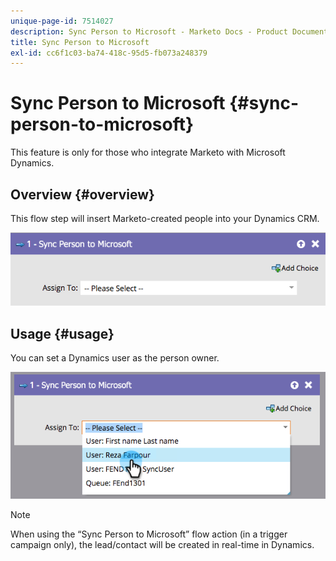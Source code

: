 ```yaml
---
unique-page-id: 7514027
description: Sync Person to Microsoft - Marketo Docs - Product Documentation
title: Sync Person to Microsoft
exl-id: cc6f1c03-ba74-418c-95d5-fb073a248379
---
```

# Sync Person to Microsoft {#sync-person-to-microsoft}

This feature is only for those who integrate Marketo with Microsoft Dynamics.

## Overview {#overview}

This flow step will insert Marketo-created people into your Dynamics CRM.

![](assets/one.png)

## Usage {#usage}

You can set a Dynamics user as the person owner.

![](assets/two.png)

>[!NOTE]
>
>When using the “Sync Person to Microsoft” flow action (in a trigger campaign only), the lead/contact will be created in real-time in Dynamics.
